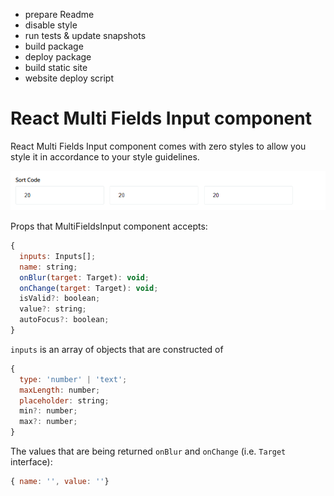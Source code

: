 - prepare Readme
- disable style
- run tests & update snapshots
- build package
- deploy package
- build static site
- website deploy script

# React Multi Fields Input component

React Multi Fields Input component comes with zero styles to allow you style it in accordance to your style guidelines.

![react-multi-fields-input component](/assets/rmfi.png)

Props that MultiFieldsInput component accepts:

```js static
{
  inputs: Inputs[];
  name: string;
  onBlur(target: Target): void;
  onChange(target: Target): void;
  isValid?: boolean;
  value?: string;
  autoFocus?: boolean;
}
```

`inputs` is an array of objects that are constructed of

```js static
{
  type: 'number' | 'text';
  maxLength: number;
  placeholder: string;
  min?: number;
  max?: number;
}
```

The values that are being returned `onBlur` and `onChange` (i.e. `Target` interface):

```js static
{ name: '', value: ''}
```
